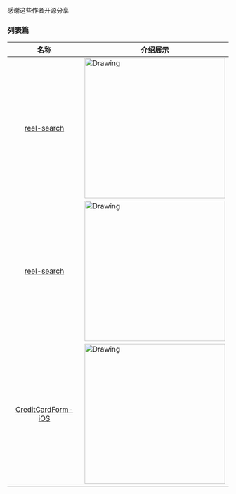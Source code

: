 感谢这些作者开源分享
### 列表篇
名称  | 介绍展示
:---: | --- 
[reel-search](https://github.com/Ramotion/reel-search)  |  <img src="https://raw.githubusercontent.com/Ramotion/reel-search/master/reel-search.gif" alt="Drawing" width="320px" /> 
[reel-search](https://github.com/Ramotion/reel-search)  |  <img src="https://raw.githubusercontent.com/Ramotion/reel-search/master/reel-search.gif" alt="Drawing" width="320px" /> 
[CreditCardForm-iOS](https://github.com/orazz/CreditCardForm-iOS)  |  <img src="https://github.com/orazz/CreditCardForm-iOS/raw/master/Example/Screens/CreditCardDemo.gif" alt="Drawing" width="320px" /> 
